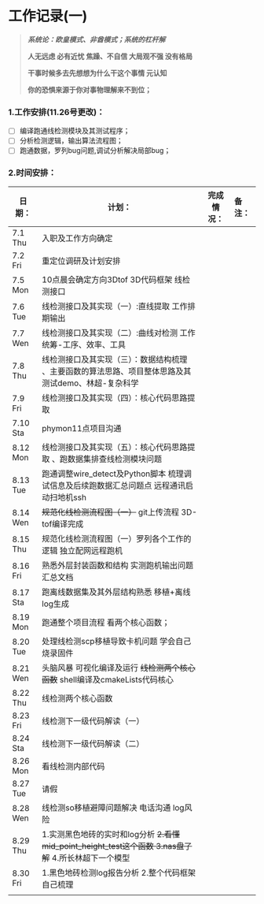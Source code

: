 # 工作记录(一)

> ***系统论：欧皇模式、非酋模式；系统的杠杆解***
>
> **人无远虑 必有近忧  焦躁、不自信 大局观不强 没有格局**
>
> **干事时候多去先想想为什么干这个事情 元认知**
>
> **你的恐惧来源于你对事物理解来不到位；**

### 1.工作安排(11.26号更改)：

- [ ] 编译跑通线检测模块及其测试程序；
- [ ] 分析检测逻辑，输出算法流程图；
- [ ] 跑通数据，罗列bug问题,调试分析解决局部bug；

### 2.时间安排：

| 日期：    | 计划：                                                       | 完成情况： | 备注： |
| --------- | ------------------------------------------------------------ | ---------- | :----- |
| 7.1  Thu  | 入职及工作方向确定                                           |            |        |
| 7.2  Fri  | 重定位调研及计划安排                                         |            |        |
| 7.5  Mon  | 10点晨会确定方向3Dtof  3D代码框架  线检测接口                |            |        |
| 7.6  Tue  | 线检测接口及其实现（一）:直线提取    工作排期输出            |            |        |
| 7.7  Wen  | 线检测接口及其实现（二）:曲线对检测   工作统筹-工序、效率、工具 |            |        |
| 7.8  Thu  | 线检测接口及其实现（三）：数据结构梳理 、主要函数的算法思路、项目整体思路及其测试demo、林超-复杂科学 |            |        |
| 7.9  Fri  | 线检测接口及其实现（四）：核心代码思路提取                   |            |        |
| 7.10  Sta | phymon11点项目沟通                                           |            |        |
| 8.12  Mon | 线检测接口及其实现（五）：核心代码思路提取 、跑数据集排查线检测模块问题 |            |        |
| 8.13  Tue | 跑通调整wire_detect及Python脚本 梳理调试信息及后续跑数据汇总问题点 远程通讯启动扫地机ssh |            |        |
| 8.14  Wen | ~~规范化线检测流程图（一）~~ git上传流程  3D-tof编译完成     |            |        |
| 8.15  Thu | 规范化线检测流程图（一）罗列各个工作的逻辑  独立配网远程跑机 |            |        |
| 8.16  Fri | 熟悉外层封装函数和结构 实测跑机输出问题汇总文档              |            |        |
| 8.17  Sta | 跑离线数据集及其外层结构熟悉  移植+离线log生成               |            |        |
| 8.19  Mon | 跑通整个项目流程 看两个核心函数；                            |            |        |
| 8.20  Tue | 处理线检测scp移植导致卡机问题   学会自己烧录固件             |            |        |
| 8.21  Wen | 头脑风暴  可视化编译及运行  ~~线检测两个核心函数~~  shell编译及cmakeLists代码核心 |            |        |
| 8.22  Thu | 线检测两个核心函数                                           |            |        |
| 8.23  Fri | 线检测下一级代码解读（一）                                   |            |        |
| 8.24  Sta | 线检测下一级代码解读（二）                                   |            |        |
| 8.26  Mon | 看线检测内部代码                                             |            |        |
| 8.27  Tue | 请假                                                         |            |        |
| 8.28  Wen | 线检测so移植避障问题解决 电话沟通 log风险                    |            |        |
| 8.29  Thu | 1.实测黑色地砖的实时和log分析 ~~2.看懂mid_point_height_test这个函数 3.nas盘了解~~ 4.所长林超下一个模型 |            |        |
| 8.30  Fri | 1.黑色地砖检测log报告分析   2.整个代码框架自己梳理           |            |        |
|           |                                                              |            |        |



